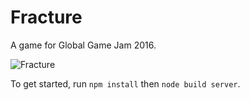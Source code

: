 # Fracture #

A game for Global Game Jam 2016.

![Fracture](http://imgur.com/0n4XC7o)

To get started, run `npm install` then `node build server`.